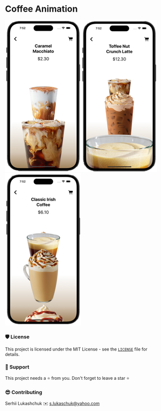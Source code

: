 # Coffee Animation

<img src="https://github.com/lgreydev/CoffeeAppAnimation/blob/main/Screenshots/image_001.png" width="250"><img src="https://github.com/lgreydev/CoffeeAppAnimation/blob/main/Screenshots/image_002.png" width="250"><img src="https://github.com/lgreydev/CoffeeAppAnimation/blob/main/Screenshots/image_003.png" width="250">

### 🛡️ License

This project is licensed under the MIT License - see the [`LICENSE`](https://github.com/lgreydev/CoffeeAppAnimation/blob/main/License.md) file for details.

### 🙏 Support

This project needs a ⭐️ from you. Don't forget to leave a star ⭐️

### 😎 Contributing
Serhii Lukashchuk ✉️ s.lukaschuk@yahoo.com
